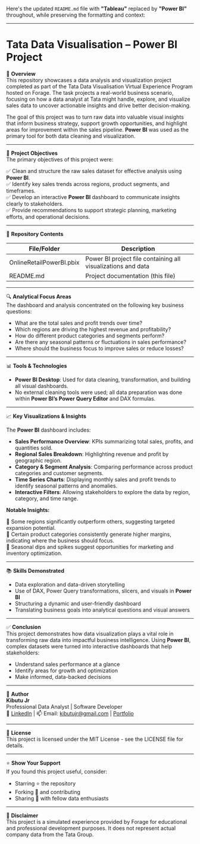Here's the updated `README.md` file with **"Tableau"** replaced by **"Power BI"** throughout, while preserving the formatting and context:

---

# Tata Data Visualisation – Power BI Project

📌 **Overview**  
This repository showcases a data analysis and visualization project completed as part of the Tata Data Visualisation Virtual Experience Program hosted on Forage. The task projects a real-world business scenario, focusing on how a data analyst at Tata might handle, explore, and visualize sales data to uncover actionable insights and drive better decision-making.

The goal of this project was to turn raw data into valuable visual insights that inform business strategy, support growth opportunities, and highlight areas for improvement within the sales pipeline. **Power BI** was used as the primary tool for both data cleaning and visualization.

---

🎯 **Project Objectives**  
The primary objectives of this project were:

✅ Clean and structure the raw sales dataset for effective analysis using **Power BI**.  
✅ Identify key sales trends across regions, product segments, and timeframes.  
✅ Develop an interactive **Power BI** dashboard to communicate insights clearly to stakeholders.  
✅ Provide recommendations to support strategic planning, marketing efforts, and operational decisions.

---

📁 **Repository Contents**

| File/Folder | Description |
|-------------|-------------|
| OnlineRetailPowerBI.pbix | Power BI project file containing all visualizations and data |
| README.md | Project documentation (this file) |

---

🔍 **Analytical Focus Areas**  
The dashboard and analysis concentrated on the following key business questions:

- What are the total sales and profit trends over time?  
- Which regions are driving the highest revenue and profitability?  
- How do different product categories and segments perform?  
- Are there any seasonal patterns or fluctuations in sales performance?  
- Where should the business focus to improve sales or reduce losses?

---

📊 **Tools & Technologies**

- **Power BI Desktop**: Used for data cleaning, transformation, and building all visual dashboards.  
- No external cleaning tools were used; all data preparation was done within **Power BI’s Power Query Editor** and DAX formulas.

---

📈 **Key Visualizations & Insights**

The **Power BI** dashboard includes:

- **Sales Performance Overview**: KPIs summarizing total sales, profits, and quantities sold.  
- **Regional Sales Breakdown**: Highlighting revenue and profit by geographic region.  
- **Category & Segment Analysis**: Comparing performance across product categories and customer segments.  
- **Time Series Charts**: Displaying monthly sales and profit trends to identify seasonal patterns and anomalies.  
- **Interactive Filters**: Allowing stakeholders to explore the data by region, category, and time range.

**Notable Insights:**

📌 Some regions significantly outperform others, suggesting targeted expansion potential.  
📌 Certain product categories consistently generate higher margins, indicating where the business should focus.  
📌 Seasonal dips and spikes suggest opportunities for marketing and inventory optimization.

---

📚 **Skills Demonstrated**

- Data exploration and data-driven storytelling  
- Use of DAX, Power Query transformations, slicers, and visuals in **Power BI**  
- Structuring a dynamic and user-friendly dashboard  
- Translating business goals into analytical questions and visual answers

---

✅ **Conclusion**  
This project demonstrates how data visualization plays a vital role in transforming raw data into impactful business intelligence. Using **Power BI**, complex datasets were turned into interactive dashboards that help stakeholders:

- Understand sales performance at a glance  
- Identify areas for growth and optimization  
- Make informed, data-backed decisions

---

👤 **Author**  
**Kibutu Jr**  
Professional Data Analyst | Software Developer  
📧 [LinkedIn](https://www.linkedin.com/in/fred-kibutu/) | 📫 Email: kibutujr@gmail.com | [Portfolio](https://kibutujr.github.io/Portfolio-KibutuJr/)

---

📜 **License**  
This project is licensed under the MIT License - see the LICENSE file for details.

---

⭐ **Show Your Support**  
If you found this project useful, consider:

- Starring ⭐ the repository  
- Forking 🍴 and contributing  
- Sharing 🔁 with fellow data enthusiasts

---

📌 **Disclaimer**  
This project is a simulated experience provided by Forage for educational and professional development purposes. It does not represent actual company data from the Tata Group.

